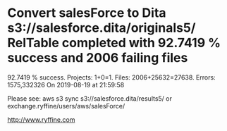 # Convert salesForce to Dita s3://salesforce.dita/originals5/ RelTable completed with 92.7419 % success and 2006 failing files

92.7419 % success. Projects: 1+0=1.  Files: 2006+25632=27638. Errors: 1575,332326  On 2019-08-19 at 21:59:58



Please see: aws s3 sync s3://salesforce.dita/results5/ or exchange.ryffine/users/aws/salesForce/

http://www.ryffine.com
